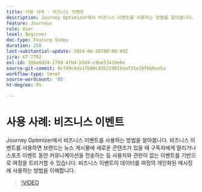 ```yaml
---
title: 사용 사례 - 비즈니스 이벤트
description: Journey Optimizer에서 비즈니스 이벤트를 사용하는 방법을 알아봅니다. 비즈니스 이벤트의 데이터를 여정의 개인화된 메시징에 사용하는 방법을 이해합니다.
feature: Journeys
role: User
level: Beginner
doc-type: Feature Video
duration: 250
last-substantial-update: 2024-06-28T00:00:00Z
jira: KT-7702
exl-id: 38be6d24-2760-4fb4-b5d4-c9be53419e6e
source-git-commit: 0cf49c6da17b80c45b21981bdaf15e39fbb0ae5a
workflow-type: tm+mt
source-wordcount: '85'
ht-degree: 0%

---
```



# 사용 사례: 비즈니스 이벤트

Journey Optimizer에서 비즈니스 이벤트를 사용하는 방법을 알아봅니다. 비즈니스 이벤트를 사용하면 브랜드는 뉴스 게시물에 새로운 콘텐츠가 있을 때 구독자에게 알리거나 스포츠 이벤트 동안 커뮤니케이션을 전송하는 등 사용자와 관련이 없는 이벤트를 기반으로 여정을 트리거할 수 있습니다. 비즈니스 이벤트의 데이터를 여정의 개인화된 메시징에 사용하는 방법을 이해합니다.

>[!VIDEO](https://video.tv.adobe.com/v/334234/?learn=on)
